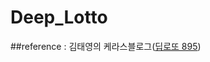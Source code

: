 # Deep_Lotto

##reference : 김태영의 케라스블로그([딥로또 895](https://tykimos.github.io/2020/01/25/keras_lstm_lotto_v895/))